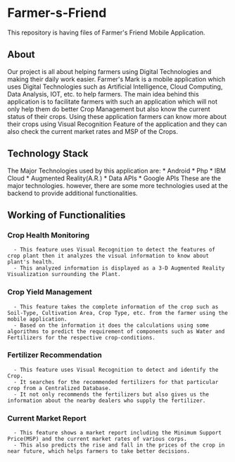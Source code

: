 # Farmer-s-Friend
This repository is having files of Farmer's Friend Mobile Application.

## About
Our project is all about helping farmers using Digital Technologies and making their daily work easier.
Farmer's Mark is a mobile application which uses Digital Technologies such as Artificial Intelligence, Cloud Computing, Data Analysis, IOT, etc. to help farmers.
The main idea behind this application is to facilitate farmers with such an application which will not only help them do better Crop Management but also know the current status of their crops. Using these application farmers can know more about their crops using Visual Recognition Feature of the application and they can also check the current market rates and MSP of the Crops.

## Technology Stack
The Major Technologies used by this application are:
    * Android
    * Php
    * IBM Cloud
    * Augmented Reality(A.R.)
    * Data APIs
    * Google APIs
These are the major technologies. however, there are some more technologies used at the backend to provide additional functionalities.


## Working of Functionalities
  
  ### Crop Health Monitoring
      - This feature uses Visual Recognition to detect the features of crop plant then it analyzes the visual information to know about plant's health.
      - This analyzed information is displayed as a 3-D Augmented Reality Visualization surrounding the Plant.
      
  ### Crop Yield Management
      - This feature takes the complete information of the crop such as Soil-Type, Cultivation Area, Crop Type, etc. from the farmer using the mobile application.
      - Based on the information it does the calculations using some algorithms to predict the requirement of components such as Water and Fertilizers for the respective crop-conditions.
      
  ### Fertilizer Recommendation
      - This feature uses Visual Recognition to detect and identify the Crop.
      - It searches for the recommended fertilizers for that particular crop from a Centralized Database.
      - It not only recommends the fertilizers but also gives us the information about the nearby dealers who supply the fertilizer.
      
  ### Current Market Report
      - This feature shows a market report including the Minimum Support Price(MSP) and the current market rates of various corps.
      - This also predicts the rise and fall in the prices of the crop in near future, which helps farmers to take better decisions.

